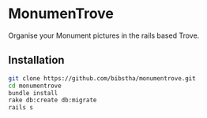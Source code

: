 # MonumenTrove

Organise your Monument pictures in the rails based Trove.

## Installation

```bash
git clone https://github.com/bibstha/monumentrove.git
cd monumentrove
bundle install
rake db:create db:migrate
rails s
```